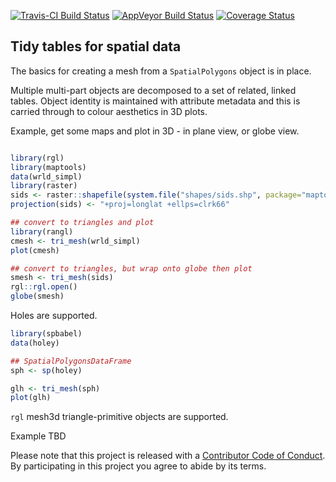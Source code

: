 
[![Travis-CI Build Status](https://travis-ci.org/r-gris/rangl.svg?branch=master)](https://travis-ci.org/r-gris/rangl) [![AppVeyor Build Status](https://ci.appveyor.com/api/projects/status/github/r-gris/rangl?branch=master&svg=true)](https://ci.appveyor.com/project/r-gris/rangl) [![Coverage Status](https://img.shields.io/codecov/c/github/r-gris/rangl/master.svg)](https://codecov.io/github/r-gris/rangl?branch=master)

<!-- README.md is generated from README.Rmd. Please edit that file -->
Tidy tables for spatial data
----------------------------

The basics for creating a mesh from a `SpatialPolygons` object is in place.

Multiple multi-part objects are decomposed to a set of related, linked tables. Object identity is maintained with attribute metadata and this is carried through to colour aesthetics in 3D plots.

Example, get some maps and plot in 3D - in plane view, or globe view.

``` r

library(rgl)
library(maptools)
data(wrld_simpl)
library(raster)
sids <- raster::shapefile(system.file("shapes/sids.shp", package="maptools"))
projection(sids) <- "+proj=longlat +ellps=clrk66"

## convert to triangles and plot 
library(rangl)
cmesh <- tri_mesh(wrld_simpl)
plot(cmesh)

## convert to triangles, but wrap onto globe then plot
smesh <- tri_mesh(sids)
rgl::rgl.open()
globe(smesh)
```

Holes are supported.

``` r
library(spbabel)
data(holey)

## SpatialPolygonsDataFrame
sph <- sp(holey)

glh <- tri_mesh(sph)
plot(glh)
```

`rgl` mesh3d triangle-primitive objects are supported.

Example TBD

Please note that this project is released with a [Contributor Code of Conduct](CONDUCT.md). By participating in this project you agree to abide by its terms.

